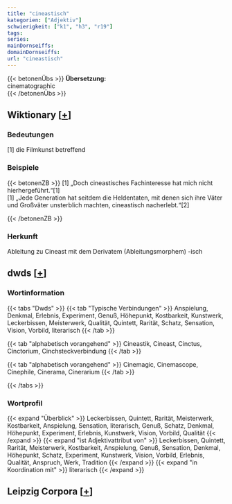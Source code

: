 ```yaml
---
title: "cineastisch"
kategorien: ["Adjektiv"]
schwierigkeit: ["k1", "h3", "r19"]
tags:
series:
mainDornseiffs:
domainDornseiffs:
url: "cineastisch"
---
```


{{< betonenÜbs >}}
**Übersetzung:**  
cinematographic  
{{< /betonenÜbs >}}

## Wiktionary [[+](https://de.wiktionary.org/wiki/cineastisch)]

### Bedeutungen
[1] die Filmkunst betreffend  

### Beispiele
{{< betonenZB >}}
[1] „Doch cineastisches Fachinteresse hat mich nicht hierhergeführt.“[1]  
[1] „Jede Generation hat seitdem die Heldentaten, mit denen sich ihre Väter und Großväter unsterblich machten, cineastisch nacherlebt.“[2]  

{{< /betonenZB >}}
### Herkunft
Ableitung zu Cineast mit dem Derivatem (Ableitungsmorphem) -isch  



## dwds [[+](https://www.dwds.de/wb/cineastisch)]

### Wortinformation
{{< tabs "Dwds" >}}
{{< tab "Typische Verbindungen" >}}
Anspielung, Denkmal, Erlebnis, Experiment, Genuß, Höhepunkt, Kostbarkeit, Kunstwerk, Leckerbissen, Meisterwerk, Qualität, Quintett, Rarität, Schatz, Sensation, Vision, Vorbild, literarisch
{{< /tab >}}

{{< tab "alphabetisch vorangehend" >}}
Cineastik, Cineast, Cinctus, Cinctorium, Cinchsteckverbindung
{{< /tab >}}

{{< tab "alphabetisch vorangehend" >}}
Cinemagic, Cinemascope, Cinephile, Cinerama, Cinerarium
{{< /tab >}}

{{< /tabs >}}

### Wortprofil
{{< expand "Überblick" >}} Leckerbissen, Quintett, Rarität, Meisterwerk, Kostbarkeit, Anspielung, Sensation, literarisch, Genuß, Schatz, Denkmal, Höhepunkt, Experiment, Erlebnis, Kunstwerk, Vision, Vorbild, Qualität {{< /expand >}}
{{< expand "ist Adjektivattribut von" >}} Leckerbissen, Quintett, Rarität, Meisterwerk, Kostbarkeit, Anspielung, Genuß, Sensation, Denkmal, Höhepunkt, Schatz, Experiment, Kunstwerk, Vision, Vorbild, Erlebnis, Qualität, Anspruch, Werk, Tradition {{< /expand >}}
{{< expand "in Koordination mit" >}} literarisch {{< /expand >}}

## Leipzig Corpora [[+](https://corpora.uni-leipzig.de/en/res?word=cineastisch&corpusId=deu_newscrawl-public_2018)]

